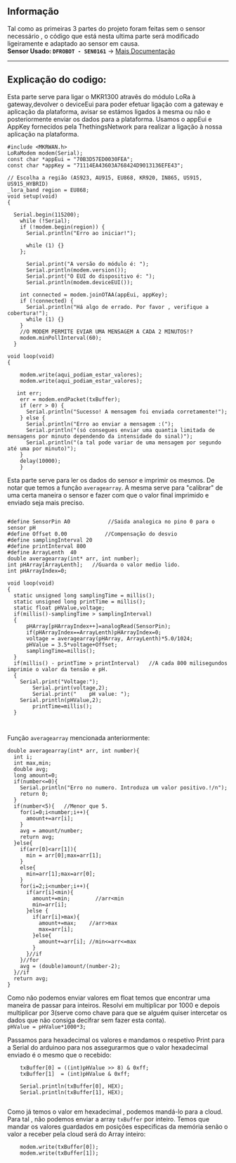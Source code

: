 ## Informação
Tal como as primeiras 3 partes do projeto foram feitas sem o sensor necessário , o código que está nesta ultima parte será modificado ligeiramente e adaptado ao sensor em causa.  
**Sensor Usado: `DFROBOT - SEN0161`** -> [Mais Documentação](https://wiki.dfrobot.com/PH_meter_SKU__SEN0161_)
________________________________

## Explicação do codigo:
Esta parte serve para ligar o MKR1300 atravês do módulo LoRa à gateway,devolver o deviceEui para poder efetuar ligação com a gateway e aplicação da plataforma, avisar se estámos ligados à mesma ou não e posteriormente enviar os dados para a plataforma. Usamos o appEui e AppKey fornecidos pela ThethingsNetwork para realizar a ligação à nossa aplicação na plataforma.
```
#include <MKRWAN.h> 
LoRaModem modem(Serial);
const char *appEui = "70B3D57ED0030FEA";
const char *appKey = "71114EA43603A768424D9013136EFE43";
   
// Escolha a região (AS923, AU915, EU868, KR920, IN865, US915, US915_HYBRID)
_lora_band region = EU868;
void setup(void)
{

  Serial.begin(115200);
    while (!Serial);
    if (!modem.begin(region)) {
      Serial.println("Erro ao iniciar!");
     
      while (1) {}
    };
   
      Serial.print("A versão do módulo é: ");
      Serial.println(modem.version());
      Serial.print("O EUI do dispositivo é: ");
      Serial.println(modem.deviceEUI());
   
    int connected = modem.joinOTAA(appEui, appKey);
    if (!connected) {
      Serial.println("Há algo de errado. Por favor , verifique a cobertura!");
      while (1) {}
    }
    //O MODEM PERMITE EVIAR UMA MENSAGEM A CADA 2 MINUTOS!?
    modem.minPollInterval(60);
  }
   
void loop(void)
{  
    
    modem.write(aqui_podiam_estar_valores);
    modem.write(aqui_podiam_estar_valores);
  
   int err;
    err = modem.endPacket(txBuffer);
    if (err > 0) {
      Serial.println("Sucesso! A mensagem foi enviada corretamente!");
    } else {
      Serial.println("Erro ao enviar a mensagem :(");
      Serial.println("(só consegues enviar uma quantia limitada de mensagens por minuto dependendo da intensidade do sinal)");
      Serial.println("(a tal pode variar de uma mensagem por segundo até uma por minuto)");
    }
    delay(10000);
    }
```
Esta parte serve para ler os dados do sensor e imprimir os mesmos. De notar que temos a função `averagearray`. A mesma serve para "calibrar" de uma certa maneira o sensor e fazer com que o valor final imprimido e enviado seja mais preciso.
```

#define SensorPin A0            //Saida analogica no pino 0 para o sensor pH
#define Offset 0.00            //Compensação do desvio
#define samplingInterval 20
#define printInterval 800
#define ArrayLenth  40    
double averagearray(int* arr, int number);
int pHArray[ArrayLenth];   //Guarda o valor medio lido.
int pHArrayIndex=0;

void loop(void)
{
  static unsigned long samplingTime = millis();
  static unsigned long printTime = millis();
  static float pHValue,voltage;
  if(millis()-samplingTime > samplingInterval)
  {
      pHArray[pHArrayIndex++]=analogRead(SensorPin);
      if(pHArrayIndex==ArrayLenth)pHArrayIndex=0;
      voltage = averagearray(pHArray, ArrayLenth)*5.0/1024;
      pHValue = 3.5*voltage+Offset;
      samplingTime=millis();
  }
  if(millis() - printTime > printInterval)   //A cada 800 milisegundos imprimie o valor da tensão e pH.
  {
    Serial.print("Voltage:");
        Serial.print(voltage,2);
        Serial.print("    pH value: ");
    Serial.println(pHValue,2);
        printTime=millis();
  }
  
 
```
Função `averagearray` mencionada anteriormente:
```
double averagearray(int* arr, int number){
  int i;
  int max,min;
  double avg;
  long amount=0;
  if(number<=0){
    Serial.println("Erro no numero. Introduza um valor positivo.!/n");
    return 0;
  }
  if(number<5){   //Menor que 5.
    for(i=0;i<number;i++){
      amount+=arr[i];
    }
    avg = amount/number;
    return avg;
  }else{
    if(arr[0]<arr[1]){
      min = arr[0];max=arr[1];
    }
    else{
      min=arr[1];max=arr[0];
    }
    for(i=2;i<number;i++){
      if(arr[i]<min){
        amount+=min;        //arr<min
        min=arr[i];
      }else {
        if(arr[i]>max){
          amount+=max;    //arr>max
          max=arr[i];
        }else{
          amount+=arr[i]; //min<=arr<=max
        }
      }//if
    }//for
    avg = (double)amount/(number-2);
  }//if
  return avg;
}
```
Como não podemos enviar valores em float temos que encontrar uma maneira de passar para inteiros. Resolvi em multiplicar por 1000 e depois multiplicar por 3(serve como chave para que se alguém quiser intercetar os dados que não consiga decifrar sem fazer esta conta).   
`pHValue = pHValue*1000*3;`

Passamos para hexadecimal os valores e mandamos o respetivo Print para a Serial do arduinoo para nos assegurarmos que o valor hexadecimal enviado é o mesmo que o recebido:    
```
    txBuffer[0] = ((int)pHValue >> 8) & 0xff;
    txBuffer[1]  = (int)pHValue & 0xff;

    Serial.println(txBuffer[0], HEX);
    Serial.println(txBuffer[1], HEX);
    

```
Como já temos o valor em hexadecimal , podemos mandá-lo para a cloud. Para tal , não podemos enviar a array `txBuffer` por inteiro. Temos que mandar os valores guardados em posições especificas da memória senão o valor a receber pela cloud será do Array inteiro:
```
    modem.write(txBuffer[0]);
    modem.write(txBuffer[1]);
```

